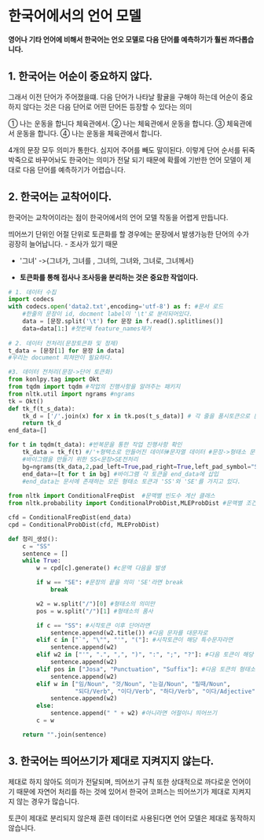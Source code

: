 # 한국어에서의 언어 모델

**영어나 기타 언어에 비해서 한국어는 언오 모델로 다음 단어를 예측하기가 훨씬 까다롭습니다.**

## 1. 한국어는 어순이 중요하지 않다.

그래서 이전 단어가 주어졌을떄. 다음 단어가 나타날 활귤을 구해야 하는데 어순이 중요하지 않다는 것은 다음 단어로 어떤 단어든 등장할 수 있다는 의미

① 나는 운동을 합니다 체육관에서.
② 나는 체육관에서 운동을 합니다.
③ 체육관에서 운동을 합니다.
④ 나는 운동을 체육관에서 합니다.

4개의 문장 모두 의미가 통한다. 심지어 주어를 빼도 말이된다. 이렇게 단어 순서를 뒤죽박죽으로 바꾸어놔도 한국어는 의미가 전달 되기 때문에 확률에 기반한 언어 모델이 제대로 다음 단어를 예측하기가 어렵습니다.



## 2. 한국어는 교착어이다.

한국어는 교착어이라는 점이 한국어에서의 언어 모델 작동을 어렵게 만듭니다.

띄어쓰기 단위인 어절 단위로 토큰화를 할 경우에는 문장에서 발생가능한 단어의 수가 굉장히 늘어납니다. - 조사가 있기 때문

- '그녀' ->{그녀가, 그녀를 , 그녀의, 그녀와, 그녀로, 그녀께서}

- **토큰화를 통해 접사나 조사등을 분리하는 것은 중요한 작업이다.**

```python
# 1. 데이터 수집
import codecs
with codecs.open('data2.txt',encoding='utf-8') as f: #문서 로드
    #한줄의 문장이 id, docment label이 '\t'로 분리되어있다.
    data = [문장.split('\t') for 문장 in f.read().splitlines()]
    data=data[1:] #첫번째 feature_names제거
    
# 2. 데이터 전처리(문장토큰화 및 정제)
t_data = [문장[1] for 문장 in data]
#우리는 document 피쳐만이 필요하다.

#3. 데이터 전처리(문장->단어 토큰화)
from konlpy.tag import Okt
from tqdm import tqdm #작업의 진행사항을 알려주는 패키지
from nltk.util import ngrams #ngrams 
tk = Okt()
def tk_f(t_s_data):
    tk_d = ['/'.join(x) for x in tk.pos(t_s_data)] # 각 줄을 품시토큰으로 분리하고, 품사토큰이 ','으로 된걸 ->'/'을 만든다.
    return tk_d
end_data=[]

for t in tqdm(t_data): #반복문을 통한 작업 진행사항 확인
    tk_data = tk_f(t) #/'+형택소로 만들어진 데이터#문자열 데이터 #문장->형태소 문장
    #바이그램을 만들기 위한 SS<문장>SE전처리
    bg=ngrams(tk_data,2,pad_left=True,pad_right=True,left_pad_symbol="SS",right_pad_symbol='SE')#품사 토큰화된 문장->바이그램 토큰화
    end_data+=[t for t in bg] #바이그램 각 토큰을 end_data에 삽입
    #end_data는 문서에 존재하는 모든 형태소 토큰과 'SS'와 'SE'를 가지고 있다.
    
from nltk import ConditionalFreqDist  #문맥별 빈도수 계산 클래스
from nltk.probability import ConditionalProbDist,MLEProbDist #문맥별 조건부 확률 딕셔너리

cfd = ConditionalFreqDist(end_data)
cpd = ConditionalProbDist(cfd, MLEProbDist)

def 정리_생성():
    c = "SS"
    sentence = []
    while True:
        w = cpd[c].generate() #c문맥 다음을 발생

        if w == "SE": #문장의 끝을 의미 'SE'라면 break
            break

        w2 = w.split("/")[0] #형태소의 의미만
        pos = w.split("/")[1] #형태소의 품사

        if c == "SS": #시작토큰 이후 단어라면
            sentence.append(w2.title()) #다음 문자를 대문자로
        elif c in ["`", "\"", "'", "("]: #시작토큰이 해당 특수문자라면
            sentence.append(w2)
        elif w2 in ["'", ".", ",", ")", ":", ";", "?"]: #다음 토큰이 해당 특수문자라면
            sentence.append(w2)
        elif pos in ["Josa", "Punctuation", "Suffix"]: #다음 토큰의 형태소가 다음과 같다면
            sentence.append(w2)
        elif w in ["임/Noun", "것/Noun", "는걸/Noun", "릴때/Noun",
                   "되다/Verb", "이다/Verb", "하다/Verb", "이다/Adjective"]:
            sentence.append(w2)
        else:
            sentence.append(" " + w2) #아니라면 어절이니 띄어쓰기
        c = w

    return "".join(sentence)
```



## **3. 한국어는 띄어쓰기가 제대로 지켜지지 않는다.**

제대로 하지 않아도 의미가 전달되며, 띄어쓰기 규칙 또한 상대적으로 까다로운 언어이기 때문에 자연어 처리를 하는 것에 있어서 한국어 코퍼스는 띄어쓰기가 제대로 지켜지지 않는 경우가 많습니다. 

토큰이 제대로 분리되지 않은채 훈련 데이터로 사용된다면 언어 모델은 제대로 동작하지 않습니다.

